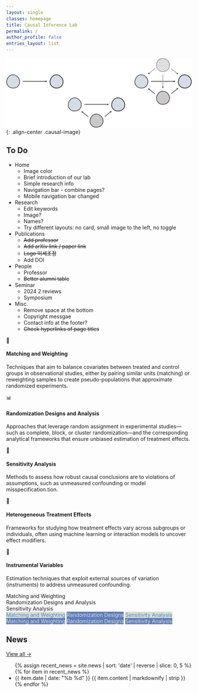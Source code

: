 ```yaml
---
layout: single
classes: homepage
title: Causal Inference Lab
permalink: /
author_profile: false
entries_layout: list
---
```


![Causal](/assets/images/causal.png){: .align-center .causal-image}



## To Do

* Home
  * Image color
  * Brief introduction of our lab
  * Simple research info
  * Navigation bar - combine pages?
  * Mobile navigation bar changed
* Research
  * Edit keywords
  * Image?
  * Names?
  * Try different layouts: no card, small image to the left, no toggle
* Publications
  * ~~Add professor~~
  * ~~Add arXiv link / paper link~~
  * ~~Logo 미세조정~~
  * Add DOI
* People
  * Professor
  * ~~Better alumni table~~
* Seminar
  * 2024 2 reviews
  * Symposium
* Misc.
  * Remove space at the bottom
  * Copyright messgae
  * Contact info at the footer?
  * ~~Check hyperlinks of page titles~~



<div class="topics-grid">
  <div class="topic-card">
    <div class="icon">🎯</div>
    <h4>Matching and Weighting</h4>
    <p>Techniques that aim to balance covariates between treated and control groups in observational studies, either by pairing similar units (matching) or reweighting samples to create pseudo-populations that approximate randomized experiments.</p>
  </div>
  
  <div class="topic-card">
    <div class="icon">📊</div>
    <h4>Randomization Designs and Analysis</h4>
    <p>Approaches that leverage random assignment in experimental studies—such as complete, block, or cluster randomization—and the corresponding analytical frameworks that ensure unbiased estimation of treatment effects.</p>
  </div>
  
  <div class="topic-card">
    <div class="icon">🤖</div>
    <h4>Sensitivity Analysis</h4>
    <p>Methods to assess how robust causal conclusions are to violations of assumptions, such as unmeasured confounding or model misspecification.tion.</p>
  </div>
  <div class="topic-card">
    <div class="icon">🎯</div>
    <h4>Heterogeneous Treatment Effects</h4>
    <p>Frameworks for studying how treatment effects vary across subgroups or individuals, often using machine learning or interaction models to uncover effect modifiers.</p>
  </div>
  
  <div class="topic-card">
    <div class="icon">🤖</div>
    <h4>Instrumental Variables</h4>
    <p>Estimation techniques that exploit external sources of variation (instruments) to address unmeasured confounding.</p>
  </div>
</div>




<div class="topics-grid2">
  <div class="topic-card2">Matching and Weighting</div>
  <div class="topic-card2">Randomization Designs and Analysis</div>
  <div class="topic-card2">Sensitivity Analysis</div>
</div>


<div class="topics-tags">
  <span class="tag" style="background:#D2E1D8; color:#607DBC;">Matching and Weighting</span>
  <span class="tag" style="background:#607DBC; color:#D2E1D8;">Randomization Designs</span>
  <span class="tag" style="background:#D2E1D8; color:#607DBC;">Sensitivity Analysis</span>
</div>


<div class="topics-tags">
  <span class="tag" style="background:#607DBC; color:#D2E1D8;">Matching and Weighting</span>
  <span class="tag" style="background:#607DBC; color:#D2E1D8;">Randomization Designs</span>
  <span class="tag" style="background:#607DBC; color:#D2E1D8;">Sensitivity Analysis</span>
</div>


<div class="home-news">
  <div class="home-news-left">
    <h2>News</h2>
    <a class="home-news-more" href="{{ '/news/' | relative_url }}">View all →</a>
  </div>

  <div class="home-news-right">
    <ul class="news-list">
      {% assign recent_news = site.news | sort: 'date' | reverse | slice: 0, 5 %}
      {% for item in recent_news %}
        <li class="news-row">
          <span class="news-date">{{ item.date | date: "%b %d" }}</span>
          <span class="news-entry">{{ item.content | markdownify | strip }}</span>
        </li>
      {% endfor %}
    </ul>
  </div>
</div>
